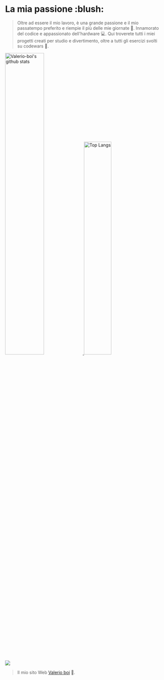
<h1>La mia passione :blush:</h1>

> Oltre ad essere il mio lavoro, è una grande passione e il mio passatempo preferito e riempie il più delle mie giornate :muscle:. 
> Innamorato del codice e appassionato dell'hardware :computer:. 
> Qui troverete tutti i miei progetti creati per studio e divertimento, oltre a tutti gli esercizi svolti su codewars :closed_book:.

<a  href="https://github.com/Valerio-boi">
  
<img alt="Valerio-boi's github stats" width="50%" src="https://github-readme-stats.vercel.app/api?username=Valerio-boi&include_all_commits=true&show_icons=true&count_private=true&hide_border=true&bg_color=50,e96205,904e99&title_color=fff&text_color=fff&icon_color=f2f2f2" href="https://github.com/sp-xd" />
<img alt="Top Langs" width="42%" src="https://github-readme-stats.vercel.app/api/top-langs/?username=Valerio-boi&layout=compact&count_private=true&&hide_border=true&bg_color=904e99&title_color=fff&text_color=fff&icon_color=f2f2f2&hide=jupyter%20notebook&langs_count=6" href="https://github.com/sp-xd" />

</a>

![](https://komarev.com/ghpvc/?username=Valerio-boi&style=flat-square)

<p></p>

> Il mio sito Web [Valerio boi](https://www.valerioboi.com/) :octopus:. 



